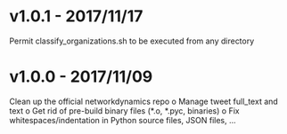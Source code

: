 v1.0.1 - 2017/11/17
===================

Permit classify_organizations.sh to be executed from any directory

v1.0.0 - 2017/11/09
===================

Clean up the official networkdynamics repo
o Manage tweet full_text and text
o Get rid of pre-build binary files (*.o, *.pyc, binaries)
o Fix whitespaces/indentation in Python source files, JSON files, ...
